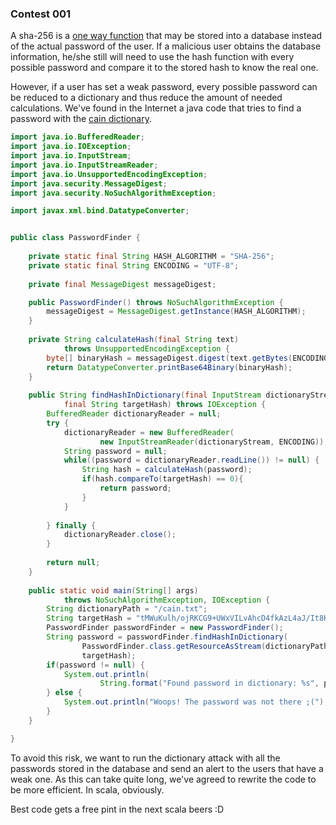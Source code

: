 
### Contest 001

A sha-256 is a [one way function](http://en.wikipedia.org/wiki/One-way_function) that may be stored into a database instead of the actual password of the user. If a malicious user obtains the database information, he/she still will need to use the hash function with every possible password and compare it to the stored hash to know the real one. 

However, if a user has set a weak password, every possible password can be reduced to a dictionary and thus reduce the amount of needed calculations. We've found in the Internet a java code that tries to find a password with the [cain dictionary](https://wiki.skullsecurity.org/Passwords).

```java
import java.io.BufferedReader;
import java.io.IOException;
import java.io.InputStream;
import java.io.InputStreamReader;
import java.io.UnsupportedEncodingException;
import java.security.MessageDigest;
import java.security.NoSuchAlgorithmException;

import javax.xml.bind.DatatypeConverter;


public class PasswordFinder {
	
	private static final String HASH_ALGORITHM = "SHA-256";
	private static final String ENCODING = "UTF-8";
	
	private final MessageDigest messageDigest;

	public PasswordFinder() throws NoSuchAlgorithmException {
		messageDigest = MessageDigest.getInstance(HASH_ALGORITHM);
	}
	
	private String calculateHash(final String text) 
			throws UnsupportedEncodingException {
		byte[] binaryHash = messageDigest.digest(text.getBytes(ENCODING));
		return DatatypeConverter.printBase64Binary(binaryHash);
	}
	
	public String findHashInDictionary(final InputStream dictionaryStream, 
			final String targetHash) throws IOException {
		BufferedReader dictionaryReader = null;
		try {
			dictionaryReader = new BufferedReader(
					new InputStreamReader(dictionaryStream, ENCODING));
			String password = null;
			while((password = dictionaryReader.readLine()) != null) {
				String hash = calculateHash(password);
				if(hash.compareTo(targetHash) == 0){
					return password;
				}
			}
				
		} finally {
			dictionaryReader.close();
		}
		
		return null;
	}
	
	public static void main(String[] args) 
			throws NoSuchAlgorithmException, IOException {
		String dictionaryPath = "/cain.txt";
		String targetHash = "tMWuKulh/ojRKCG9+UWxVILvAhcD4fkAzL4aJ/It8H8=";
		PasswordFinder passwordFinder = new PasswordFinder();
		String password = passwordFinder.findHashInDictionary(
				PasswordFinder.class.getResourceAsStream(dictionaryPath), 
				targetHash);
		if(password != null) {
			System.out.println(
					String.format("Found password in dictionary: %s", password));
		} else {
			System.out.println("Woops! The password was not there ;(");
		}
	}

}
```

To avoid this risk, we want to run the dictionary attack with all the passwords stored in the database and send an alert to the users that have a weak one. As this can take quite long, we've agreed to rewrite the code to be more efficient. In scala, obviously.

Best code gets a free pint in the next scala beers :D

